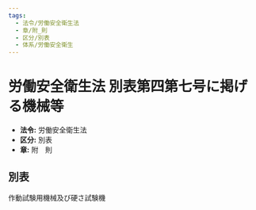 ```yaml
---
tags:
  - 法令/労働安全衛生法
  - 章/附_則
  - 区分/別表
  - 体系/労働安全衛生
---
```

# 労働安全衛生法 別表第四第七号に掲げる機械等

- **法令:** 労働安全衛生法
- **区分:** 別表
- **章:** 附　則

## 別表
作動試験用機械及び硬さ試験機

